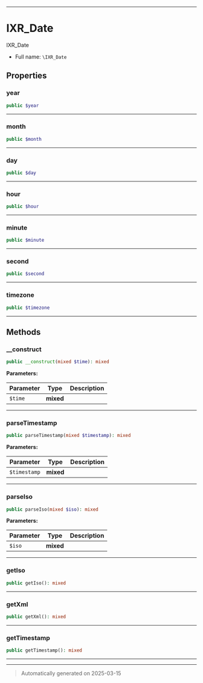***

# IXR_Date

IXR_Date



* Full name: `\IXR_Date`



## Properties


### year



```php
public $year
```






***

### month



```php
public $month
```






***

### day



```php
public $day
```






***

### hour



```php
public $hour
```






***

### minute



```php
public $minute
```






***

### second



```php
public $second
```






***

### timezone



```php
public $timezone
```






***

## Methods


### __construct



```php
public __construct(mixed $time): mixed
```








**Parameters:**

| Parameter | Type | Description |
|-----------|------|-------------|
| `$time` | **mixed** |  |





***

### parseTimestamp



```php
public parseTimestamp(mixed $timestamp): mixed
```








**Parameters:**

| Parameter | Type | Description |
|-----------|------|-------------|
| `$timestamp` | **mixed** |  |





***

### parseIso



```php
public parseIso(mixed $iso): mixed
```








**Parameters:**

| Parameter | Type | Description |
|-----------|------|-------------|
| `$iso` | **mixed** |  |





***

### getIso



```php
public getIso(): mixed
```












***

### getXml



```php
public getXml(): mixed
```












***

### getTimestamp



```php
public getTimestamp(): mixed
```












***


***
> Automatically generated on 2025-03-15
